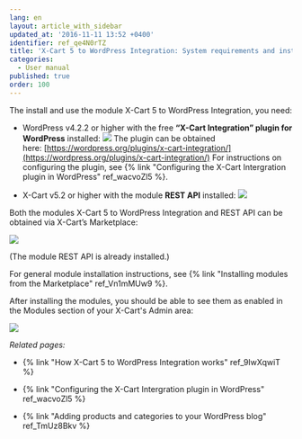 ```yaml
---
lang: en
layout: article_with_sidebar
updated_at: '2016-11-11 13:52 +0400'
identifier: ref_qe4N0rTZ
title: 'X-Cart 5 to WordPress Integration: System requirements and installation'
categories:
  - User manual
published: true
order: 100
---
```



The install and use the module X-Cart 5 to WordPress Integration, you need:

*   WordPress v4.2.2 or higher with the free **“X-Cart Integration” plugin for WordPress** installed:
    ![]({{site.baseurl}}/attachments/8750578/8719414.png?effects=drop-shadow)
    The plugin can be obtained here: [https://wordpress.org/plugins/x-cart-integration/](https://wordpress.org/plugins/x-cart-integration/)
    For instructions on configuring the plugin, see {% link "Configuring the X-Cart Intergration plugin in WordPress" ref_wacvoZl5 %}.

*   X-Cart v5.2 or higher with the module **REST API** installed:
    ![]({{site.baseurl}}/attachments/8750578/8719391.png?effects=drop-shadow)

Both the modules X-Cart 5 to WordPress Integration and REST API can be obtained via X-Cart’s Marketplace:

![]({{site.baseurl}}/attachments/8750578/8719393.png?effects=drop-shadow)

(The module REST API is already installed.)

For general module installation instructions, see {% link "Installing modules from the Marketplace" ref_Vn1mMUw9 %}.

After installing the modules, you should be able to see them as enabled in the Modules section of your X-Cart's Admin area:

![]({{site.baseurl}}/attachments/8750578/8719394.png?effects=drop-shadow)

_Related pages:_

*   {% link "How X-Cart 5 to WordPress Integration works" ref_9IwXqwiT %}

*   {% link "Configuring the X-Cart Intergration plugin in WordPress" ref_wacvoZl5 %}

*   {% link "Adding products and categories to your WordPress blog" ref_TmUz8Bkv %}
